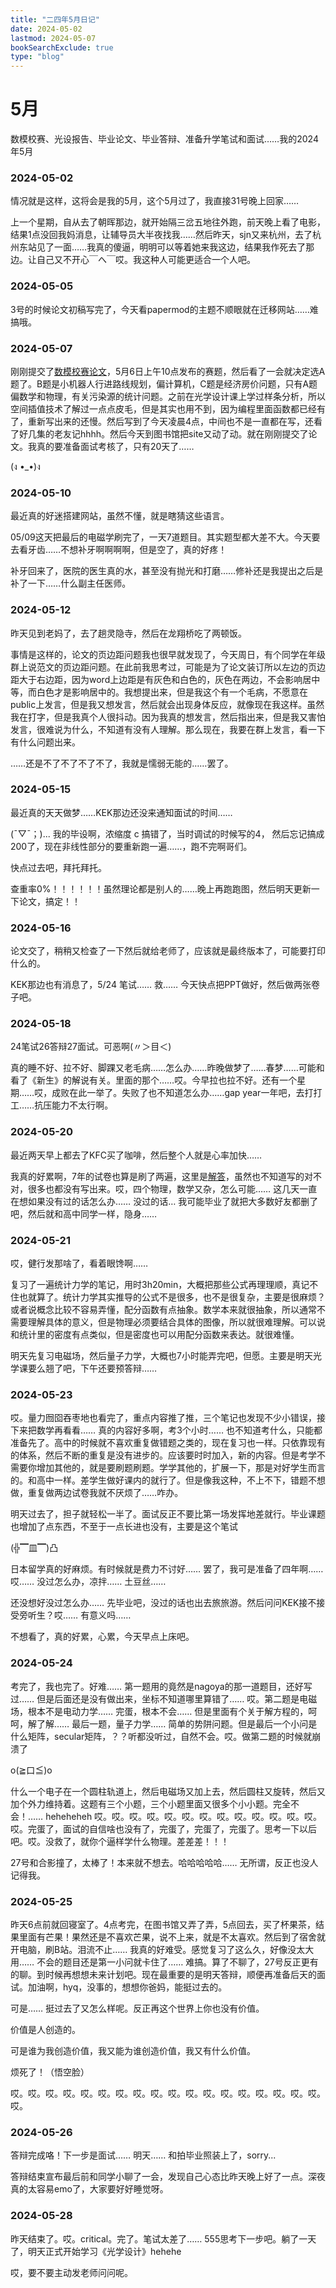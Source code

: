 ```yaml
---
title: "二四年5月日记"
date: 2024-05-02
lastmod: 2024-05-07
bookSearchExclude: true
type: "blog"
---
```



<!--more-->

# 5月

数模校赛、光设报告、毕业论文、毕业答辩、准备升学笔试和面试……我的2024年5月

### 2024-05-02

情况就是这样，这将会是我的5月，这个5月过了，我直接31号晚上回家……

上一个星期，自从去了朝晖那边，就开始隔三岔五地往外跑，前天晚上看了电影，结果1点没回我妈消息，让辅导员大半夜找我……然后昨天，sjn又来杭州，去了杭州东站见了一面……我真的傻逼，明明可以等着她来我这边，结果我作死去了那边。让自己又不开心￣へ￣哎。我这种人可能更适合一个人吧。

### 2024-05-05

3号的时候论文初稿写完了，今天看papermod的主题不顺眼就在迁移网站……难搞哦。


### 2024-05-07

刚刚提交了[数模校赛论文](/documents/class/y24-modelling.pdf)，5月6日上午10点发布的赛题，然后看了一会就决定选A题了。B题是小机器人行进路线规划，偏计算机，C题是经济房价问题，只有A题偏数学和物理，有关污染源的统计问题。之前在光学设计课上学过样条分析，所以空间插值技术了解过一点点皮毛，但是其实也用不到，因为编程里面函数都已经有了，重新写出来的还慢。然后写到了今天凌晨4点，中间也不是一直都在写，还看了好几集的老友记hhhh。然后今天到图书馆把site又动了动。就在刚刚提交了论文。我真的要准备面试考核了，只有20天了……

(ง •_•)ง

### 2024-05-10

最近真的好迷搭建网站，虽然不懂，就是瞎猜这些语言。

05/09这天把最后的电磁学刷完了，一天7道题目。其实题型都大差不大。今天要去看牙齿……不想补牙啊啊啊啊，但是空了，真的好疼！

补牙回来了，医院的医生真的水，甚至没有抛光和打磨……修补还是我提出之后是补了一下……什么副主任医师。


### 2024-05-12

昨天见到老妈了，去了趟灵隐寺，然后在龙翔桥吃了两顿饭。

事情是这样的，论文的页边距问题我也很早就发现了，今天周日，有个同学在年级群上说范文的页边距问题。在此前我思考过，可能是为了论文装订所以左边的页边距大于右边距，因为word上边距是有灰色和白色的，灰色在两边，不会影响居中等，而白色才是影响居中的。我想提出来，但是我这个有一个毛病，不愿意在public上发言，但是我又想发言，然后就会出现身体反应，就像现在我这样。虽然我在打字，但是我真个人很抖动。因为我真的想发言，然后指出来，但是我又害怕发言，很难说为什么，不知道有没有人理解。那么现在，我要在群上发言，看一下有什么问题出来。

……还是不了不了不了不了，我就是懦弱无能的……罢了。


### 2024-05-15

最近真的天天做梦……KEK那边还没来通知面试的时间……

(ˉ▽ˉ；)...  我的毕设啊，浓缩度 c 搞错了，当时调试的时候写的4， 然后忘记搞成200了，现在非线性部分的要重新跑一遍……，跑不完啊哥们。

快点过去吧，拜托拜托。

查重率0%！！！！！！虽然理论都是别人的……晚上再跑跑图，然后明天更新一下论文，搞定！！



### 2024-05-16

论文交了，稍稍又检查了一下然后就给老师了，应该就是最终版本了，可能要打印什么的。

KEK那边也有消息了，5/24 笔试…… 救…… 今天快点把PPT做好，然后做两张卷子吧。


### 2024-05-18

24笔试26答辩27面试。可恶啊(〃＞目＜)

真的睡不好、拉不好、脚踝又老毛病……怎么办……昨晚做梦了……春梦……可能和看了《新生》的解说有关。里面的那个……哎。今早拉也拉不好。还有一个星期……哎，成败在此一举了。失败了也不知道怎么办……gap year一年吧，去打打工……抗压能力不太行啊。

### 2024-05-20

最近两天早上都去了KFC买了咖啡，然后整个人就是心率加快…… 

我真的好累啊，7年的试卷也算是刷了两遍，这里是[解答](/documents/kekPhysicsTestAnswerbyHYQ.pdf)，虽然也不知道写的对不对，很多也都没有写出来。哎，四个物理，数学又杂，怎么可能…… 这几天一直在想如果没有过的话怎么办…… 没过的话… 我可能毕业了就把大多数好友都删了吧，然后就和高中同学一样，隐身……


### 2024-05-21

哎，健行发那啥了，看着眼馋啊……

复习了一遍统计力学的笔记，用时3h20min，大概把那些公式再理理顺，真记不住也就算了。统计力学其实推导的公式不是很多，也不是很复杂，主要是很麻烦？或者说概念比较不容易弄懂，配分函数有点抽象。数学本来就很抽象，所以通常不需要理解具体的意义，但是物理必须要结合具体的图像，所以就很难理解。可以说和统计里的密度有点类似，但是密度也可以用配分函数来表达。就很难懂。

明天先复习电磁场，然后量子力学，大概也7小时能弄完吧，但愿。主要是明天光学课要么翘了吧，下午还要预答辩……



### 2024-05-23

哎。量力囫囵吞枣地也看完了，重点内容推了推，三个笔记也发现不少小错误，接下来把数学再看看…… 真的内容好多啊，考3个小时…… 也不知道考什么，只能都准备先了。高中的时候就不喜欢重复做错题之类的，现在复习也一样。只依靠现有的体系，然后不断的重复是没有进步的。应该要时时加入，新的内容。但是考学不需要你增加其他的，就是要刷题刷题。学学其他的，扩展一下，那是对好学生而言的。和高中一样。差学生做好课内的就行了。但是像我这种，不上不下，错题不想做，重复做两边试卷我就不厌烦了……咋办。

明天过去了，担子就轻松一半了。面试反正不要比第一场发挥地差就行。毕业课题也增加了点东西，不至于一点长进也没有，主要是这个笔试

(╬▔皿▔)凸

日本留学真的好麻烦。有时候就是费力不讨好…… 罢了，我可是准备了四年啊…… 哎…… 没过怎么办，凉拌…… 土豆丝…… 

还没想好没过怎么办…… 先毕业吧，没过的话也出去旅旅游。然后问问KEK接不接受旁听生？哎…… 有意义吗…… 

不想看了，真的好累，心累，今天早点上床吧。


### 2024-05-24

考完了，我也完了。好难…… 第一题用的竟然是nagoya的那一道题目，还好写过…… 但是后面还是没有做出来，坐标不知道哪里算错了…… 哎。第二题是电磁场，根本不是电动力学…… 完蛋，根本不会…… 但是里面有个关于解方程的，呵呵，解了解…… 最后一题，量子力学…… 简单的势阱问题。但是最后一个小问是什么矩阵，secular矩阵，？？听都没听过，自然不会。哎。做第二题的时候就崩溃了

o(≧口≦)o

什么一个电子在一个圆柱轨道上，然后电磁场又加上去，然后圆柱又旋转，然后又加个外力维持着。这题有三个小题，三个小题里面又很多个小小题。完全不会！…… heheheheh 哎。哎。哎。哎。哎。哎。哎。哎。哎。哎。哎。哎。哎。哎。完蛋了，面试的自信啥也没有了，完蛋了，完蛋了，完蛋了。思考一下以后吧。哎。没救了，就你个逼样学什么物理。差差差！！！

27号和合影撞了，太棒了！本来就不想去。哈哈哈哈哈…… 无所谓，反正也没人记得我。



### 2024-05-25

昨天6点前就回寝室了。4点考完，在图书馆又弄了弄，5点回去，买了杯果茶，结果里面有芒果！果然还是不喜欢芒果，说不上来，就是不太喜欢。然后到了宿舍就开电脑，刷B站。泪流不止…… 我真的好难受。感觉复习了这么久，好像没太大用…… 不会的题目还是第一小问就卡住了…… 难搞。算了不聊了，27号反正更有的聊。到时候再想想未来计划吧。现在最重要的是明天答辩，顺便再准备后天的面试。加油啊，hyq，没事的，想想你爸妈，能挺过去的。

可是…… 挺过去了又怎么样呢。反正再这个世界上你也没有价值。

价值是人创造的。

可是谁为我创造价值，我又能为谁创造价值，我又有什么价值。

烦死了！（悟空脸）

哎。哎。哎。哎。哎。哎。哎。哎。哎。哎。哎。哎。哎。哎。哎。哎。哎。哎。哎。



### 2024-05-26

答辩完成咯！下一步是面试…… 明天…… 和拍毕业照装上了，sorry... 

答辩结束宣布最后前和同学小聊了一会，发现自己心态比昨天晚上好了一点。深夜真的太容易emo了，大家要好好睡觉呀。

### 2024-05-28

昨天结束了。哎。critical。完了。笔试太差了…… 555思考下一步吧。躺了一天了，明天正式开始学习《光学设计》hehehe

哎，要不要主动发老师问问呢。